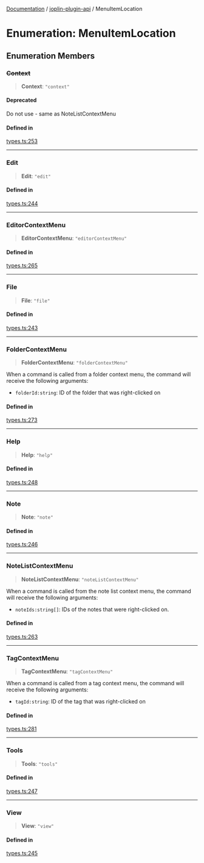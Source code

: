 [Documentation](../../packages.md) / [joplin-plugin-api](../index.md) / MenuItemLocation

# Enumeration: MenuItemLocation

## Enumeration Members

### ~~Context~~

> **Context**: `"context"`

#### Deprecated

Do not use - same as NoteListContextMenu

#### Defined in

[types.ts:253](https://github.com/rxliuli/joplin-utils/blob/4824c3237f6c8bc282f001f71c149c89286aefdc/packages/joplin-plugin-api/src/types.ts#L253)

---

### Edit

> **Edit**: `"edit"`

#### Defined in

[types.ts:244](https://github.com/rxliuli/joplin-utils/blob/4824c3237f6c8bc282f001f71c149c89286aefdc/packages/joplin-plugin-api/src/types.ts#L244)

---

### EditorContextMenu

> **EditorContextMenu**: `"editorContextMenu"`

#### Defined in

[types.ts:265](https://github.com/rxliuli/joplin-utils/blob/4824c3237f6c8bc282f001f71c149c89286aefdc/packages/joplin-plugin-api/src/types.ts#L265)

---

### File

> **File**: `"file"`

#### Defined in

[types.ts:243](https://github.com/rxliuli/joplin-utils/blob/4824c3237f6c8bc282f001f71c149c89286aefdc/packages/joplin-plugin-api/src/types.ts#L243)

---

### FolderContextMenu

> **FolderContextMenu**: `"folderContextMenu"`

When a command is called from a folder context menu, the
command will receive the following arguments:

- `folderId:string`: ID of the folder that was right-clicked on

#### Defined in

[types.ts:273](https://github.com/rxliuli/joplin-utils/blob/4824c3237f6c8bc282f001f71c149c89286aefdc/packages/joplin-plugin-api/src/types.ts#L273)

---

### Help

> **Help**: `"help"`

#### Defined in

[types.ts:248](https://github.com/rxliuli/joplin-utils/blob/4824c3237f6c8bc282f001f71c149c89286aefdc/packages/joplin-plugin-api/src/types.ts#L248)

---

### Note

> **Note**: `"note"`

#### Defined in

[types.ts:246](https://github.com/rxliuli/joplin-utils/blob/4824c3237f6c8bc282f001f71c149c89286aefdc/packages/joplin-plugin-api/src/types.ts#L246)

---

### NoteListContextMenu

> **NoteListContextMenu**: `"noteListContextMenu"`

When a command is called from the note list context menu, the
command will receive the following arguments:

- `noteIds:string[]`: IDs of the notes that were right-clicked on.

#### Defined in

[types.ts:263](https://github.com/rxliuli/joplin-utils/blob/4824c3237f6c8bc282f001f71c149c89286aefdc/packages/joplin-plugin-api/src/types.ts#L263)

---

### TagContextMenu

> **TagContextMenu**: `"tagContextMenu"`

When a command is called from a tag context menu, the
command will receive the following arguments:

- `tagId:string`: ID of the tag that was right-clicked on

#### Defined in

[types.ts:281](https://github.com/rxliuli/joplin-utils/blob/4824c3237f6c8bc282f001f71c149c89286aefdc/packages/joplin-plugin-api/src/types.ts#L281)

---

### Tools

> **Tools**: `"tools"`

#### Defined in

[types.ts:247](https://github.com/rxliuli/joplin-utils/blob/4824c3237f6c8bc282f001f71c149c89286aefdc/packages/joplin-plugin-api/src/types.ts#L247)

---

### View

> **View**: `"view"`

#### Defined in

[types.ts:245](https://github.com/rxliuli/joplin-utils/blob/4824c3237f6c8bc282f001f71c149c89286aefdc/packages/joplin-plugin-api/src/types.ts#L245)
